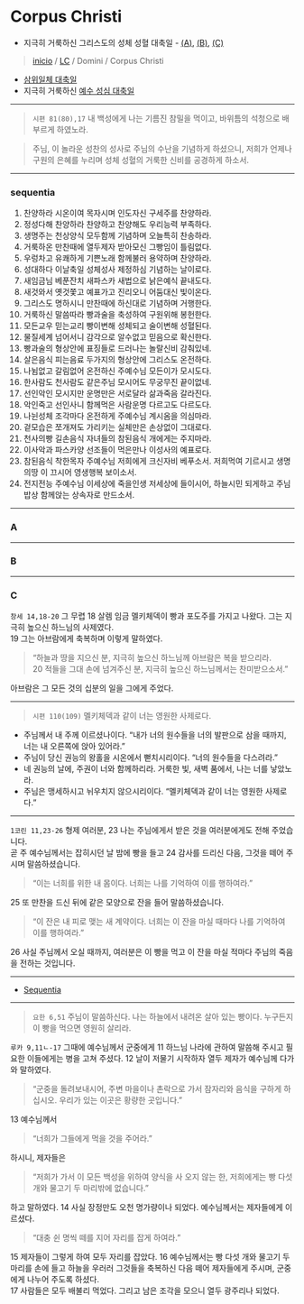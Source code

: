 # Corpus Christi
* 지극히 거룩하신 그리스도의 성체 성혈 대축일 - [(A)](#a), [(B)](#b), [(C)](#c)

> [inicio](../README.md) / [LC](../LC.md) / Domini / Corpus Christi

- [삼위일체 대축일](./trinidad.md)  
- 지극히 거룩하신 [예수 성심 대축일](./coeur.md)  

----

> `시편 81(80),17` 내 백성에게 나는 기름진 참밀을 먹이고, 바위틈의 석청으로 배부르게 하였노라.

> 주님, 이 놀라운 성찬의 성사로 주님의 수난을 기념하게 하셨으니, 저희가 언제나 구원의 은혜를 누리며 성체 성혈의 거룩한 신비를 공경하게 하소서.

----

### sequentia

1. 찬양하라 시온이여 목자시며 인도자신 구세주를 찬양하라.
2. 정성다해 찬양하라 찬양하고 찬양해도 우리능력 부족하다.
3. 생명주는 천상양식 모두함께 기념하며 오늘특히 찬송하라.
4. 거룩하온 만찬때에 열두제자 받아모신 그빵임이 틀림없다.
5. 우렁차고 유쾌하게 기쁜노래 함께불러 용약하며 찬양하라.
6. 성대하다 이날축일 성체성사 제정하심 기념하는 날이로다.
7. 새임금님 베푼잔치 새파스카 새법으로 낡은예식 끝내도다.
8. 새것와서 옛것쫓고 예표가고 진리오니 어둠대신 빛이온다.
9. 그리스도 명하시니 만찬때에 하신대로 기념하며 거행한다.
10. 거룩하신 말씀따라 빵과술을 축성하여 구원위해 봉헌한다.
11. 모든교우 믿는교리 빵이변해 성체되고 술이변해 성혈된다.
12. 물질세계 넘어서니 감각으로 알수없고 믿음으로 확신한다.
13. 빵과술의 형상안에 표징들로 드러나는 놀랄신비 감춰있네.
14. 살은음식 피는음료 두가지의 형상안에 그리스도 온전하다.
15. 나뉨없고 갈림없어 온전하신 주예수님 모든이가 모시도다.
16. 한사람도 천사람도 같은주님 모시어도 무궁무진 끝이없네.
17. 선인악인 모시지만 운명만은 서로달라 삶과죽음 갈라진다.
18. 악인죽고 선인사니 함께먹은 사람운명 다르고도 다르도다.
19. 나뉜성체 조각마다 온전하게 주예수님 계시옴을 의심마라.
20. 겉모습은 쪼개져도 가리키는 실체만은 손상없이 그대로다.
21. 천사의빵 길손음식 자녀들의 참된음식 개에게는 주지마라.
22. 이사악과 파스카양 선조들이 먹은만나 이성사의 예표로다.
23. 참된음식 착한목자 주예수님 저희에게 크신자비 베푸소서. 저희먹여 기르시고 생명의땅 이 끄시어 영생행복 보이소서.
24. 전지전능 주예수님 이세상에 죽을인생 저세상에 들이시어, 하늘시민 되게하고 주님밥상 함께앉는 상속자로 만드소서.

----

### A


----

### B

----

### C

`창세 14,18-20` 그 무렵 18 살렘 임금 멜키체덱이 빵과 포도주를 가지고 나왔다. 그는 지극히 높으신 하느님의 사제였다.  
19 그는 아브람에게 축복하며 이렇게 말하였다.  
> “하늘과 땅을 지으신 분, 지극히 높으신 하느님께 아브람은 복을 받으리라.  
20 적들을 그대 손에 넘겨주신 분, 지극히 높으신 하느님께서는 찬미받으소서.”

아브람은 그 모든 것의 십분의 일을 그에게 주었다.

----

> `시편 110(109)` 멜키체덱과 같이 너는 영원한 사제로다.
- 주님께서 내 주께 이르셨나이다. “내가 너의 원수들을 너의 발판으로 삼을 때까지, 너는 내 오른쪽에 앉아 있어라.”  
- 주님이 당신 권능의 왕홀을 시온에서 뻗치시리이다. “너의 원수들을 다스려라.”  
- 네 권능의 날에, 주권이 너와 함께하리라. 거룩한 빛, 새벽 품에서, 나는 너를 낳았노라.  
- 주님은 맹세하시고 뉘우치지 않으시리이다. “멜키체덱과 같이 너는 영원한 사제로다.”  

----

`1코린 11,23-26` 형제 여러분, 23 나는 주님에게서 받은 것을 여러분에게도 전해 주었습니다.  
곧 주 예수님께서는 잡히시던 날 밤에 빵을 들고 24 감사를 드리신 다음, 그것을 떼어 주시며 말씀하셨습니다.  
> “이는 너희를 위한 내 몸이다. 너희는 나를 기억하여 이를 행하여라.”

25 또 만찬을 드신 뒤에 같은 모양으로 잔을 들어 말씀하셨습니다.
> “이 잔은 내 피로 맺는 새 계약이다. 너희는 이 잔을 마실 때마다 나를 기억하여 이를 행하여라.”  

26 사실 주님께서 오실 때까지, 여러분은 이 빵을 먹고 이 잔을 마실 적마다 주님의 죽음을 전하는 것입니다.

----

- [Sequentia](#sequentia)

----

> `요한 6,51` 주님이 말씀하신다. 나는 하늘에서 내려온 살아 있는 빵이다. 누구든지 이 빵을 먹으면 영원히 살리라.

`루카 9,11ㄴ-17` 그때에 예수님께서 군중에게 11 하느님 나라에 관하여 말씀해 주시고 필요한 이들에게는 병을 고쳐 주셨다. 12 날이 저물기 시작하자 열두 제자가 예수님께 다가와 말하였다.  
> “군중을 돌려보내시어, 주변 마을이나 촌락으로 가서 잠자리와 음식을 구하게 하십시오. 우리가 있는 이곳은 황량한 곳입니다.”

13 예수님께서  
> “너희가 그들에게 먹을 것을 주어라.”  

하시니, 제자들은  
> “저희가 가서 이 모든 백성을 위하여 양식을 사 오지 않는 한, 저희에게는 빵 다섯 개와 물고기 두 마리밖에 없습니다.”  

하고 말하였다. 14 사실 장정만도 오천 명가량이나 되었다. 예수님께서는 제자들에게 이르셨다.
> “대충 쉰 명씩 떼를 지어 자리를 잡게 하여라.”

15 제자들이 그렇게 하여 모두 자리를 잡았다. 16 예수님께서는 빵 다섯 개와 물고기 두 마리를 손에 들고 하늘을 우러러 그것들을 축복하신 다음 떼어 제자들에게 주시며, 군중에게 나누어 주도록 하셨다.  
17 사람들은 모두 배불리 먹었다. 그리고 남은 조각을 모으니 열두 광주리나 되었다.

